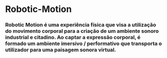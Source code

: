 # Robotic-Motion

### Robotic Motion é uma experiência física que visa a utilização do movimento corporal para a criação de um ambiente sonoro industrial e citadino. Ao captar a expressão corporal, é formado um ambiente imersivo / performativo que transporta o utilizador para uma paisagem sonora virtual.
